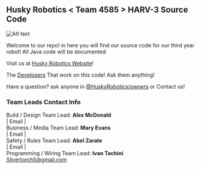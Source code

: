 ## Husky Robotics < Team 4585 > HARV-3 Source Code



![Alt text](http://huskyrobotics.weebly.com/uploads/1/9/0/2/19023651/1400799246.png?raw=true "Husky Robotics - Team 4585 Logo")

Welcome to our repo! in here you will find our source code for our third year robot! All Java code will be documented 

Visit us at [Husky Robotics Website](http://huskyrobotics.weebly.com/)!

The [Developers](https://github.com/orgs/HuskyRobotics/teams/developers) That work on this code! Ask them anything!

Have a question? ask anyone in [@HuskyRobotics/owners]() or Contact us!

### Team Leads Contact Info<br>
Build / Design Team Lead: <b>Alex McDonald</b> <br>
| Email | <br>
Business / Media Team Lead: <b>Mary Evans</b>  <br>
| Email | <br>
Safety / Rules Team Lead:  <b>Abel Zarate</b>  <br>
| Email | <br>
Programming / Wiring Team Lead: <b> Ivan Tachini</b><br> 
Silvertorch5@gmail.com <br>








